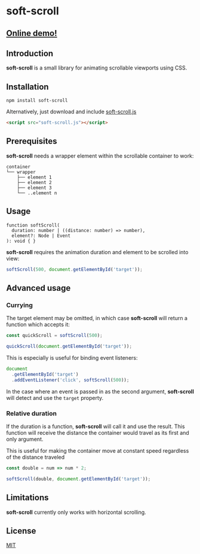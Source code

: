 # soft-scroll

## [Online demo!](https://simplysh.github.io/soft-scroll/)

## Introduction

**soft-scroll** is a small library for animating scrollable viewports using CSS.

## Installation

```
npm install soft-scroll
```

Alternatively, just download and include [soft-scroll.js](./soft-scroll.js)

```html
<script src="soft-scroll.js"></script>
```

## Prerequisites

**soft-scroll** needs a wrapper element within the scrollable container to work:

```
container
└── wrapper
    ├── element 1
    ├── element 2
    ├── element 3
    └── ..element n
```

## Usage

```
function softScroll(
  duration: number | ((distance: number) => number),
  element?: Node | Event
): void { }
```

**soft-scroll** requires the animation duration and element to be scrolled into view:

```javascript
softScroll(500, document.getElementById('target'));
```

## Advanced usage

### Currying

The target element may be omitted, in which case **soft-scroll** will return a function which accepts it:

```javascript
const quickScroll = softScroll(500);

quickScroll(document.getElementById('target'));
```

This is especially is useful for binding event listeners:

```javascript
document
  .getElementById('target')
  .addEventListener('click', softScroll(500));
```

In the case where an event is passed in as the second argument, **soft-scroll** will detect and use the `target` property.

### Relative duration

If the duration is a function, **soft-scroll** will call it and use the result. This function will receive the distance the container would travel as its first and only argument.

This is useful for making the container move at constant speed regardless of the distance traveled

```javascript
const double = num => num * 2;

softScroll(double, document.getElementById('target'));
```

## Limitations

**soft-scroll** currently only works with horizontal scrolling.

## License

[MIT](LICENSE)


